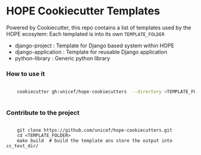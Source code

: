 # HOPE Cookiecutter Templates


Powered by Cookiecutter, this repo contains a list of templates used by the HOPE ecosytem:
Each templated is into its own `TEMPLATE_FOLDER`

- django-project     : Template for Django based system within HOPE
- django-application : Template for reusable Django application
- python-library     : Generic python library
 

### How to use it 

```bash
    
    cookiecutter gh:unicef/hope-cookiecutters  --directory <TEMPLATE_FOLDER>
    
```

### Contribute to the project


```shell
    
    git clone https://github.com/unicef/hope-cookiecutters.git
    cd <TEMPLATE_FOLDER>
    make build  # build the template ans store the output into cc_test_dir/
```
